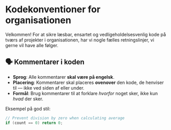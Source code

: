 # Kodekonventioner for organisationen

Velkommen! For at sikre læsbar, ensartet og vedligeholdelsesvenlig kode på tværs af projekter i organisationen, har vi nogle fælles retningslinjer, vi gerne vil have alle følger.

## 🗣 Kommentarer i koden

- **Sprog**: Alle kommentarer **skal være på engelsk**.
- **Placering**: Kommentarer skal placeres **ovenover** den kode, de henviser til — ikke ved siden af eller under.
- **Formål**: Brug kommentarer til at forklare *hvorfor* noget sker, ikke kun *hvad* der sker.

Eksempel på god stil:
```csharp
// Prevent division by zero when calculating average
if (count == 0) return 0;

